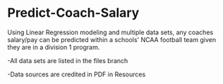# Predict-Coach-Salary
Using Linear Regression modeling and multiple data sets, any coaches salary/pay can be predicted within a schools' NCAA football team given they are in a division 1 program.

-All data sets are listed in the files branch
  
-Data sources are credited in PDF in Resources

